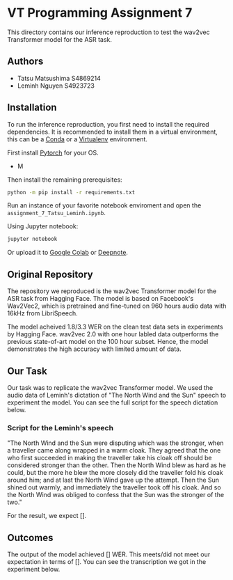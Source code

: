 # VT Programming Assignment 7

This directory contains our inference reproduction to test the wav2vec Transformer model for the ASR task.

## Authors

- Tatsu Matsushima S4869214
- Leminh Nguyen S4923723

## Installation

To run the inference reproduction, you first need to install the required dependencies. It is recommended to install them in a virtual environment, this can be a [Conda](https://docs.conda.io/en/latest/) or a [Virtualenv](https://virtualenv.pypa.io/en/latest/) environment.

First install [Pytorch](https://pytorch.org/get-started/locally/) for your OS.

- M

Then install the remaining prerequisites:

```sh
python -m pip install -r requirements.txt
```

Run an instance of your favorite notebook enviroment and open the `assignment_7_Tatsu_Leminh.ipynb`.

Using Jupyter notebook:

```sh
jupyter notebook
```

Or upload it to [Google Colab](https://colab.research.google.com/) or [Deepnote](https://deepnote.com/dashboard).

## Original Repository
The repository we reproduced is the wav2vec Transformer model for the ASR task from Hagging Face. The model is based on Facebook's Wav2Vec2, which is pretrained and fine-tuned on 960 hours audio data with 16kHz from LibriSpeech.

The model acheived 1.8/3.3 WER on the clean test data sets in experiments by Hagging Face. wav2vec 2.0 with one hour labled data outperforms the previous state-of-art model on the 100 hour subset. Hence, the model demonstrates the high accuracy with limited amount of data.

## Our Task
Our task was to replicate the wav2vec Transformer model. We used the audio data of Leminh's dictation of "The North Wind and the Sun" speech to experiment the model. You can see the full script for the speech dictation below.

### Script for the Leminh's speech
"The North Wind and the Sun were disputing which was the stronger, when a traveller came along wrapped in a warm cloak. They agreed that the one who first succeeded in making the traveller take his cloak off should be considered stronger than the other. Then the North Wind blew as hard as he could, but the more he blew the more closely did the traveller fold his cloak around him; and at last the North Wind gave up the attempt. Then the Sun shined out warmly, and immediately the traveller took off his cloak. And so the North Wind was obliged to confess that the Sun was the stronger of the two."

For the result, we expect [].

## Outcomes
The output of the model achieved [] WER. This meets/did not meet our expectation in terms of []. You can see the transcription we got in the experiment below.
